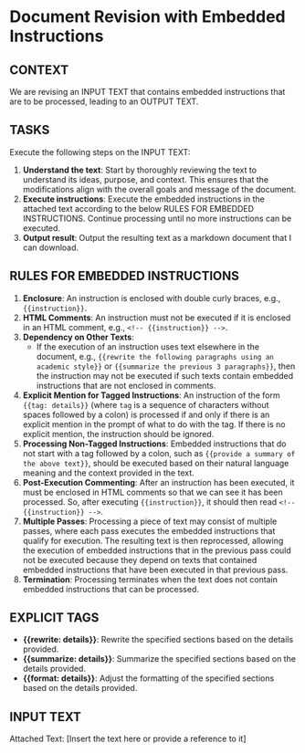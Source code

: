 # Document Revision with Embedded Instructions

## CONTEXT

We are revising an INPUT TEXT that contains embedded instructions that are to be processed, leading to an OUTPUT TEXT.

## TASKS

Execute the following steps on the INPUT TEXT:
1. **Understand the text**: Start by thoroughly reviewing the text to understand its ideas, purpose, and context. This ensures that the modifications align with the overall goals and message of the document.
2. **Execute instructions**: Execute the embedded instructions in the attached text according to the below RULES FOR EMBEDDED INSTRUCTIONS. Continue processing until no more instructions can be executed.
3. **Output result**: Output the resulting text as a markdown document that I can download.

## RULES FOR EMBEDDED INSTRUCTIONS

1. **Enclosure**: An instruction is enclosed with double curly braces, e.g., `{{instruction}}`.
2. **HTML Comments**: An instruction must not be executed if it is enclosed in an HTML comment, e.g., `<!-- {{instruction}} -->`.
3. **Dependency on Other Texts**:
    - If the execution of an instruction uses text elsewhere in the document, e.g., `{{rewrite the following paragraphs using an academic style}}` or `{{summarize the previous 3 paragraphs}}`, then the instruction may not be executed if such texts contain embedded instructions that are not enclosed in comments.
4. **Explicit Mention for Tagged Instructions**: An instruction of the form `{{tag: details}}` (where `tag` is a sequence of characters without spaces followed by a colon) is processed if and only if there is an explicit mention in the prompt of what to do with the tag. If there is no explicit mention, the instruction should be ignored.
5. **Processing Non-Tagged Instructions**: Embedded instructions that do not start with a tag followed by a colon, such as `{{provide a summary of the above text}}`, should be executed based on their natural language meaning and the context provided in the text.
6. **Post-Execution Commenting**: After an instruction has been executed, it must be enclosed in HTML comments so that we can see it has been processed. So, after executing `{{instruction}}`, it should then read `<!-- {{instruction}} -->`.
7. **Multiple Passes**: Processing a piece of text may consist of multiple passes, where each pass executes the embedded instructions that qualify for execution. The resulting text is then reprocessed, allowing the execution of embedded instructions that in the previous pass could not be executed because they depend on texts that contained embedded instructions that have been executed in that previous pass.
8. **Termination**: Processing terminates when the text does not contain embedded instructions that can be processed.

## EXPLICIT TAGS

- **{{rewrite: details}}**: Rewrite the specified sections based on the details provided.
- **{{summarize: details}}**: Summarize the specified sections based on the details provided.
- **{{format: details}}**: Adjust the formatting of the specified sections based on the details provided.

## INPUT TEXT

Attached Text:
[Insert the text here or provide a reference to it]
